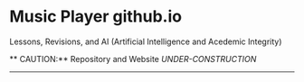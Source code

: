 # Music Player github.io
Lessons, Revisions, and AI (Artificial Intelligence and Acedemic Integrity)

** CAUTION:** Repository and Website *UNDER-CONSTRUCTION*

---
